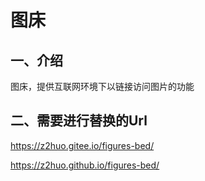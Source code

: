 # 图床

## 一、介绍

图床，提供互联网环境下以链接访问图片的功能

## 二、需要进行替换的Url

https://z2huo.gitee.io/figures-bed/

https://z2huo.github.io/figures-bed/